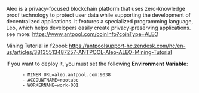 Aleo is a privacy-focused blockchain platform that uses zero-knowledge proof technology to protect user data while supporting the development of decentralized applications. It features a specialized programming language, Leo, which helps developers easily create privacy-preserving applications.
see more: https://www.antpool.com/coinInfo?coinType=ALEO

Mining Tutorial in f2pool: https://antpoolsupport-hc.zendesk.com/hc/en-us/articles/38135513487257-ANTPOOL-Aleo-ALEO-Mining-Tutorial

If you want to deploy it, you must set the following **Environment Variable**:
```
      - MINER_URL=aleo.antpool.com:9038
      - ACCOUNTNAME=rootabc
      - WORKERNAME=work-001
```

